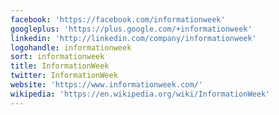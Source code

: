 ```yaml
---
facebook: 'https://facebook.com/informationweek'
googleplus: 'https://plus.google.com/+informationweek'
linkedin: 'http://linkedin.com/company/informationweek'
logohandle: informationweek
sort: informationweek
title: InformationWeek
twitter: InformationWeek
website: 'https://www.informationweek.com/'
wikipedia: 'https://en.wikipedia.org/wiki/InformationWeek'
---
```

